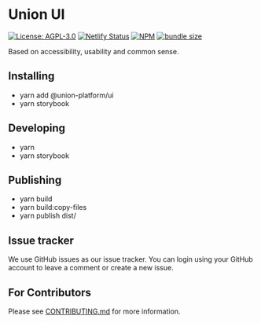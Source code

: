 <!--
 - SPDX-FileCopyrightText: 2022 Union
 -
 - SPDX-License-Identifier: AGPL-3.0-or-later
 -->

# Union UI

[![License: AGPL-3.0](https://img.shields.io/badge/License-AGPL%203.0-blue.svg)](https://opensource.org/licenses/AGPL-3.0)
[![Netlify Status](https://api.netlify.com/api/v1/badges/6556450e-ee39-4b49-8ff4-8f7180b3fa27/deploy-status)](https://app.netlify.com/sites/unionui/deploys)
[![NPM](https://img.shields.io/npm/v/@union-platform/ui)](https://www.npmjs.com/package/zuck.js)
[![bundle size](https://img.shields.io/bundlephobia/min/@union-platform/ui)](https://www.npmjs.com/package/zuck.js)

Based on accessibility, usability and common sense.

## Installing

- yarn add @union-platform/ui
- yarn storybook

## Developing

- yarn
- yarn storybook

## Publishing

- yarn build
- yarn build:copy-files
- yarn publish dist/

## Issue tracker

We use GitHub issues as our issue tracker.
You can login using your GitHub account to leave a comment or create a new issue.

## For Contributors

Please see [CONTRIBUTING.md](./CONTRIBUTING.md) for more information.
